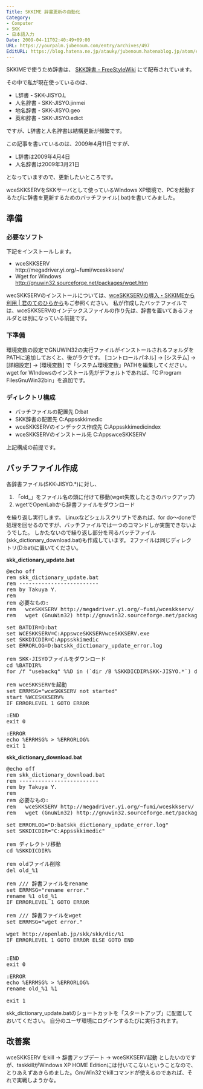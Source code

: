 ```yaml
---
Title: SKKIME 辞書更新の自動化
Category:
- Computer
- SKK
- 日本語入力
Date: 2009-04-11T02:40:49+09:00
URL: https://yourpalm.jubenoum.com/entry/archives/497
EditURL: https://blog.hatena.ne.jp/atauky/jubenoum.hatenablog.jp/atom/entry/6653458415120885538
---
```


SKKIMEで使うため辞書は、
<a href="http://openlab.ring.gr.jp/skk/wiki/wiki.cgi?page=SKK%BC%AD%BD%F1" title="SKK辞書 - FreeStyleWiki">SKK辞書 - FreeStyleWiki</a>
にて配布されています。

その中で私が現在使っているのは、
<ul>
	<li>L辞書 - SKK-JISYO.L</li>
	<li>人名辞書 - SKK-JISYO.jinmei</li>
	<li>地名辞書 - SKK-JISYO.geo</li>
	<li>英和辞書 - SKK-JISYO.edict</li>
</ul>
ですが、L辞書と人名辞書は結構更新が頻繁です。

<!--more-->
この記事を書いているのは、2009年4月11日ですが、
<ul>
	<li>L辞書は2009年4月4日</li>
	<li>人名辞書は2009年3月21日</li>
</ul>
となっていますので、更新したいところです。

wceSKKSERVをSKKサーバとして使っているWIndows XP環境で、PCを起動するたびに辞書を更新するためのバッチファイル(.bat)を書いてみました。

<h2>準備</h2>
<h3>必要なソフト</h3>
下記をインストールします。
<ul>
	<li>wceSKKSERV<br />http://megadriver.yi.org/~fumi/wceskkserv/</li>
	<li>Wget for Windows<br /><a href="http://gnuwin32.sourceforge.net/packages/wget.htm">http://gnuwin32.sourceforge.net/packages/wget.htm</a></li>
</ul>
wecSKKSERVのインストールについては、<a href="http://yourpalm.jubenoum.com/2009/02/wceskkserv%e3%81%ae%e5%b0%8e%e5%85%a5%e3%83%bbskkime%e3%81%8b%e3%82%89%e5%88%a9%e7%94%a8/" title="wceSKKSERVの導入・SKKIMEから利用 | 君のてのひらから">wceSKKSERVの導入・SKKIMEから利用 | 君のてのひらから</a>もご参照ください。
私が作成したバッチファイルでは、wceSKKSERVのインデックスファイルの作り先は、辞書を置いてあるフォルダとは別になっている前提です。

<h3>下準備</h3>
環境変数の設定でGNUWIN32の実行ファイルがインストールされるフォルダをPATHに追加しておくと、後がラクです。
[コントロールパネル] → [システム] → [詳細設定] → [環境変数] で「システム環境変数」PATHを編集してください。
wget for WIndowsのインストール先がデフォルトであれば、「C:Program FilesGnuWin32bin」を追加です。


<h3>ディレクトリ構成</h3>
<ul>
	<li>バッチファイルの配置先 D:bat</li>
	<li>SKK辞書の配置先 C:Appsskkimedic</li>
	<li>wceSKKSERVのインデックス作成先 C:Appsskkimedicindex</li>
	<li>wceSKKSERVのインストール先 C:AppswceSKKSERV</li>
</ul>
上記構成の前提です。

<h2>バッチファイル作成</h2>
各辞書ファイル(SKK-JISYO.*)に対し、
<ol>
	<li>「old_」をファイル名の頭に付けて移動(wget失敗したときのバックアップ)</li>
	<li>wgetでOpenLabから辞書ファイルをダウンロード</li>
</ol>
を繰り返し実行します。
Linuxなどシェルスクリプトであれば、for do～doneで処理を回せるのですが、バッチファイルでは一つのコマンドしか実施できないようでした。
しかたないので繰り返し部分を司るバッチファイル(skk_dictionary_download.bat)も作成しています。
2ファイルは同じディレクトリ(D:bat)に置いてください。

<strong>skk_dictionary_update.bat</strong>
<pre>@echo off
rem skk_dictionary_update.bat
rem -------------------------
rem by Takuya Y. 
rem 
rem 必要なもの:
rem   wceSKKSERV http://megadriver.yi.org/~fumi/wceskkserv/
rem   wget (GnuWin32) http://gnuwin32.sourceforge.net/packages/wget.htm

set BATDIR=D:bat
set WCESKKSERV=C:AppswceSKKSERVwceSKKSERV.exe
set SKKDICDIR=C:Appsskkimedic
set ERRORLOG=D:batskk_dictionary_update_error.log

rem SKK-JISYOファイルをダウンロード
cd %BATDIR%
for /f "usebackq" %%D in (`dir /B %SKKDICDIR%SKK-JISYO.*`) do cmd /c %BATDIR%skk_dictionary_download.bat %%D

rem wceSKKSERVを起動
set ERRMSG="wceSKKSERV not started"
start %WCESKKSERV%
IF ERRORLEVEL 1 GOTO ERROR

:END
exit 0

:ERROR
echo %ERRMSG% > %ERRORLOG%
exit 1</pre>

<strong>skk_dictionary_download.bat</strong>
<pre>@echo off
rem skk_dictionary_download.bat
rem -------------------------
rem by Takuya Y. 
rem 
rem 必要なもの:
rem   wceSKKSERV http://megadriver.yi.org/~fumi/wceskkserv/
rem   wget (GnuWin32) http://gnuwin32.sourceforge.net/packages/wget.htm

set ERRORLOG="D:batskk_dictionary_update_error.log"
set SKKDICDIR="C:Appsskkimedic"

rem ディレクトリ移動
cd %SKKDICDIR%

rem oldファイル削除
del old_%1

rem /// 辞書ファイルをrename
set ERRMSG="rename error."
rename %1 old_%1
IF ERRORLEVEL 1 GOTO ERROR

rem /// 辞書ファイルをwget
set ERRMSG="wget error."

wget http://openlab.jp/skk/skk/dic/%1
IF ERRORLEVEL 1 GOTO ERROR ELSE GOTO END


:END
exit 0

:ERROR
echo %ERRMSG% > %ERRORLOG%
rename old_%1 %1

exit 1</pre>

skk_dictionary_update.batのショートカットを「スタートアップ」に配置しておいてください。
自分のユーザ環境にログインするたびに実行されます。

<h2>改善案</h2>
wceSKKSERV をkill → 辞書アップデート → wceSKKSERV起動
としたいのですが、taskkillがWindows XP HOME Editionには付いてこないということなので、とりあえずあきらめました。GnuWin32でkillコマンドが使えるのであれば、それで実戦しようかな。
